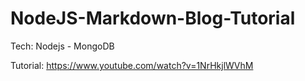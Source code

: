 # NodeJS-Markdown-Blog-Tutorial

Tech: Nodejs - MongoDB

Tutorial: https://www.youtube.com/watch?v=1NrHkjlWVhM
